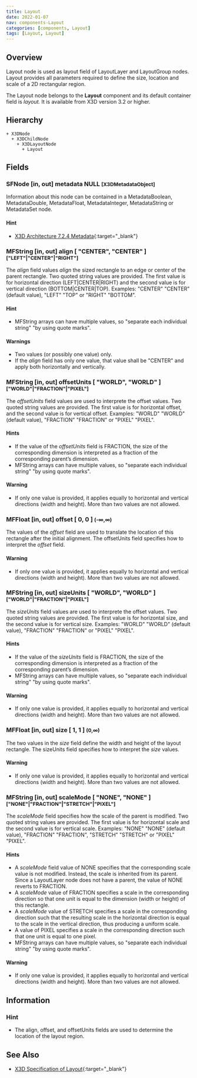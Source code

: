 ```yaml
---
title: Layout
date: 2022-01-07
nav: components-Layout
categories: [components, Layout]
tags: [Layout, Layout]
---
```

<style>
.post h3 {
  word-spacing: 0.2em;
}
</style>

## Overview

Layout node is used as layout field of LayoutLayer and LayoutGroup nodes. Layout provides all parameters required to define the size, location and scale of a 2D rectangular region.

The Layout node belongs to the **Layout** component and its default container field is *layout.* It is available from X3D version 3.2 or higher.

## Hierarchy

```
+ X3DNode
  + X3DChildNode
    + X3DLayoutNode
      + Layout
```

## Fields

### SFNode [in, out] **metadata** NULL <small>[X3DMetadataObject]</small>

Information about this node can be contained in a MetadataBoolean, MetadataDouble, MetadataFloat, MetadataInteger, MetadataString or MetadataSet node.

#### Hint

- [X3D Architecture 7.2.4 Metadata](https://www.web3d.org/specifications/X3Dv4Draft/ISO-IEC19775-1v4-CD1/Part01/components/core.html#Metadata){:target="_blank"}

### MFString [in, out] **align** [ "CENTER", "CENTER" ] <small>["LEFT"|"CENTER"|"RIGHT"]</small>

The *align* field values *align* the sized rectangle to an edge or center of the parent rectangle. Two quoted string values are provided. The first value is for horizontal direction (LEFT\|CENTER\|RIGHT) and the second value is for vertical direction (BOTTOM\|CENTER\|TOP). Examples: "CENTER" "CENTER" (default value), "LEFT" "TOP" or "RIGHT" "BOTTOM".

#### Hint

- MFString arrays can have multiple values, so "separate each individual string" "by using quote marks".

#### Warnings

- Two values (or possibly one value) only.
- If the *align* field has only one value, that value shall be "CENTER" and apply both horizontally and vertically.

### MFString [in, out] **offsetUnits** [ "WORLD", "WORLD" ] <small>["WORLD"|"FRACTION"|"PIXEL"]</small>

The *offsetUnits* field values are used to interprete the offset values. Two quoted string values are provided. The first value is for horizontal offset, and the second value is for vertical offset. Examples: "WORLD" "WORLD" (default value), "FRACTION" "FRACTION" or "PIXEL" "PIXEL".

#### Hints

- If the value of the *offsetUnits* field is FRACTION, the size of the corresponding dimension is interpreted as a fraction of the corresponding parent’s dimension.
- MFString arrays can have multiple values, so "separate each individual string" "by using quote marks".

#### Warning

- If only one value is provided, it applies equally to horizontal and vertical directions (width and height). More than two values are not allowed.

### MFFloat [in, out] **offset** [ 0, 0 ] <small>(-∞,∞)</small>

The values of the *offset* field are used to translate the location of this rectangle after the initial alignment. The offsetUnits field specifies how to interpret the *offset* field.

#### Warning

- If only one value is provided, it applies equally to horizontal and vertical directions (width and height). More than two values are not allowed.

### MFString [in, out] **sizeUnits** [ "WORLD", "WORLD" ] <small>["WORLD"|"FRACTION"|"PIXEL"]</small>

The *sizeUnits* field values are used to interprete the offset values. Two quoted string values are provided. The first value is for horizontal size, and the second value is for vertical size. Examples: "WORLD" "WORLD" (default value), "FRACTION" "FRACTION" or "PIXEL" "PIXEL".

#### Hints

- If the value of the *sizeUnits* field is FRACTION, the size of the corresponding dimension is interpreted as a fraction of the corresponding parent’s dimension.
- MFString arrays can have multiple values, so "separate each individual string" "by using quote marks".

#### Warning

- If only one value is provided, it applies equally to horizontal and vertical directions (width and height). More than two values are not allowed.

### MFFloat [in, out] **size** [ 1, 1 ] <small>(0,∞)</small>

The two values in the *size* field define the width and height of the layout rectangle. The sizeUnits field specifies how to interpret the *size* values.

#### Warning

- If only one value is provided, it applies equally to horizontal and vertical directions (width and height). More than two values are not allowed.

### MFString [in, out] **scaleMode** [ "NONE", "NONE" ] <small>["NONE"|"FRACTION"|"STRETCH"|"PIXEL"]</small>

The *scaleMode* field specifies how the scale of the parent is modified. Two quoted string values are provided. The first value is for horizontal scale and the second value is for vertical scale. Examples: "NONE" "NONE" (default value), "FRACTION" "FRACTION", "STRETCH" "STRETCH" or "PIXEL" "PIXEL".

#### Hints

- A *scaleMode* field value of NONE specifies that the corresponding scale value is not modified. Instead, the scale is inherited from its parent. Since a LayoutLayer node does not have a parent, the value of NONE reverts to FRACTION.
- A *scaleMode* value of FRACTION specifies a scale in the corresponding direction so that one unit is equal to the dimension (width or height) of this rectangle.
- A *scaleMode* value of STRETCH specifies a scale in the corresponding direction such that the resulting scale in the horizontal direction is equal to the scale in the vertical direction, thus producing a uniform scale.
- A value of PIXEL specifies a scale in the corresponding direction such that one unit is equal to one pixel.
- MFString arrays can have multiple values, so "separate each individual string" "by using quote marks".

#### Warning

- If only one value is provided, it applies equally to horizontal and vertical directions (width and height). More than two values are not allowed.

## Information

### Hint

- The align, offset, and offsetUnits fields are used to determine the location of the layout region.

## See Also

- [X3D Specification of Layout](https://www.web3d.org/documents/specifications/19775-1/V4.0/Part01/components/layout.html#Layout){:target="_blank"}
